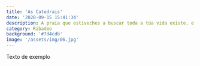 ```yaml
---
title: 'As Catedrais'
date: '2020-09-15 15:41:34'
description: A praia que estiveches a buscar toda a túa vida existe, e encóntrase na Mariña
category: Ribadeo
background: '#7d4cdb'
image: '/assets/img/06.jpg'
---
```


Texto de exemplo
